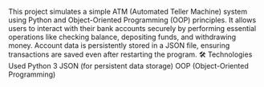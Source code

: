 This project simulates a simple ATM (Automated Teller Machine) system using Python and Object-Oriented Programming (OOP) principles. It allows users to interact with their bank accounts securely by performing essential operations like checking balance, depositing funds, and withdrawing money. Account data is persistently stored in a JSON file, ensuring transactions are saved even after restarting the program.
🛠️ Technologies Used
Python 3
JSON (for persistent data storage)
OOP (Object-Oriented Programming)
